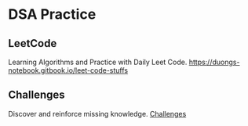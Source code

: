 # DSA Practice

## LeetCode
Learning Algorithms and Practice with Daily Leet Code.
https://duongs-notebook.gitbook.io/leet-code-stuffs

## Challenges
Discover and reinforce missing knowledge.
[Challenges](./challenges/)